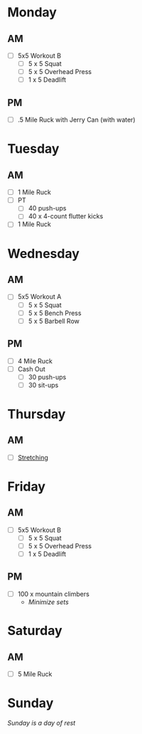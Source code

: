 # Monday

## AM
- [ ] 5x5 Workout B
  - [ ] 5 x 5 Squat
  - [ ] 5 x 5 Overhead Press
  - [ ] 1 x 5 Deadlift

## PM
- [ ] .5 Mile Ruck with Jerry Can (with water)

# Tuesday

## AM
- [ ] 1 Mile Ruck
- [ ] PT
  - [ ] 40 push-ups
  - [ ] 40 x 4-count flutter kicks
- [ ] 1 Mile Ruck 

# Wednesday

## AM
- [ ] 5x5 Workout A
  - [ ] 5 x 5 Squat
  - [ ] 5 x 5 Bench Press
  - [ ] 5 x 5 Barbell Row

## PM
- [ ] 4 Mile Ruck
- [ ] Cash Out
  - [ ] 30 push-ups
  - [ ] 30 sit-ups

# Thursday

## AM
- [ ] [Stretching](https://www.youtube.com/watch?v=7h_Pn7NyJ0k)

# Friday

## AM
- [ ] 5x5 Workout B
  - [ ] 5 x 5 Squat
  - [ ] 5 x 5 Overhead Press
  - [ ] 1 x 5 Deadlift

## PM
- [ ] 100 x mountain climbers
  - *Minimize sets*

# Saturday

## AM
- [ ] 5 Mile Ruck

# Sunday
*Sunday is a day of rest*